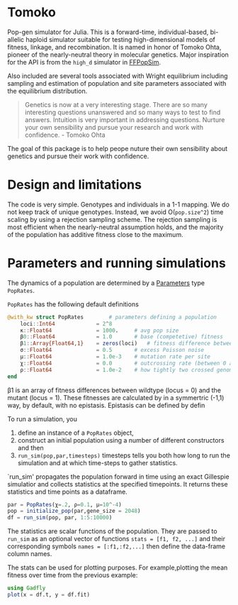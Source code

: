 # Tomoko

Pop-gen simulator for Julia.  This is a forward-time, individual-based, bi-allelic haploid simulator suitable for testing high-dimensional models of fitness, linkage, and recombination. It is named in honor of Tomoko Ohta, pioneer of the nearly-neutral theory in molecular genetics.  Major inspiration for the API is from the `high_d` simulator in [FFPopSim](http://webdav.tuebingen.mpg.de/ffpopsim/). 

Also included are several tools associated with Wright equilibrium including sampling and estimation of population and site parameters associated with the equilibrium distribution.

>Genetics is now at a very interesting stage. There are so many interesting questions unanswered and so many ways to test to find answers. Intuition is very important in addressing questions. Nurture your own sensibility and pursue your research and work with confidence. - Tomoko Ohta

The goal of this package is to help peope nuture their own sensibility about genetics and pursue their work with confidence.

# Design and limitations 

The code is very simple. Genotypes and individuals in a 1-1 mapping. We do not keep track of unique genotypes. Instead, we avoid O(`pop.size^2`) time scaling by using a rejection sampling scheme. The rejection sampling is most efficient when the nearly-neutral assumption holds, and the majority of the population has additive fitness close to the maximum.

# Parameters and running simulations
The dynamics of a population are determined by a [Parameters](https://github.com/mauro3/Parameters.jl) type `PopRates`.

`PopRates` has the following default definitions

```julia
@with_kw struct PopRates		# parameters defining a population
	loci::Int64				= 2^8
	κ::Float64 				= 1000.		# avg pop size
	β0::Float64 			= 1.0		# base (competetive) fitness  
	β1::Array{Float64,1}	= zeros(loci)	# fitness difference between sites.
	σ::Float64				= 0.5 		# excess Poisson noise
	μ::Float64 				= 1.0e-3	# mutation rate per site
	χ::Float64				= 0.0		# outcrossing rate (between 0 and one), rate of recombination events
	ρ::Float64 				= 1.0e-2	# how tightly two crossed genomes get wound together (# of crosses per nucleotide)
end
```

β1 is an array of fitness differences between wildtype (locus = 0) and the mutant (locus = 1).  These fitnesses are calculated by in a symmertric (-1,1) way, by default, with no epistasis.  Epistasis can be defined by defin

To run a simulation, you 
1. define an instance of a `PopRates` object, 
2. construct an initial population using a number of different constructors and then 
3. `run_sim(pop,par,timesteps)` timesteps tells you both how long to run the simulation and at which time-steps to gather statistics.

`run_sim' propagates the population forward in time using an exact Gillespie simulatior and collects statistics at the specified timepoints. It returns these statistics and time points as a dataframe.

```julia
par = PopRates(χ=.2, ρ=0.1, μ=10^-4)
pop = initialize_pop(par,gene_size = 2048)
df = run_sim(pop, par, 1:5:10000)
```
The statistics are scalar functions of the population. They are passed to `run_sim` as an optional vector of functions `stats = [f1, f2, ...]` and their corresponding symbols `names = [:f1,:f2,...]` then define the data-frame column names. 

The stats can be used for plotting purposes. For example,plotting the mean fitness over time from the previous example:
```julia
using Gadfly
plot(x = df.t, y = df.fit)
```
